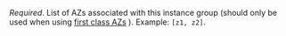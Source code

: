 *Required*. List of AZs associated with this instance group (should only be used when using [first class AZs](https://bosh.io/docs/azs.html) ). Example: `[z1, z2]`.